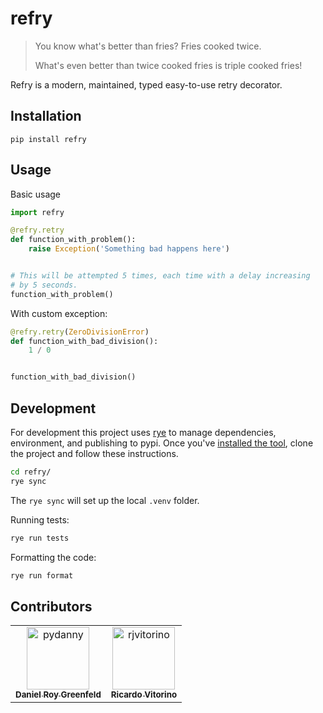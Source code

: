 # refry

> You know what's better than fries? Fries cooked twice.
>
> What's even better than twice cooked fries is triple cooked fries!

Refry is a modern, maintained, typed easy-to-use retry decorator.

## Installation

```
pip install refry
```

## Usage

Basic usage

```python
import refry

@refry.retry
def function_with_problem():
    raise Exception('Something bad happens here')


# This will be attempted 5 times, each time with a delay increasing
# by 5 seconds.
function_with_problem()
```

With custom exception:

```python
@refry.retry(ZeroDivisionError)
def function_with_bad_division():
    1 / 0


function_with_bad_division()
```

## Development

For development this project uses [rye](https://rye.astral.sh/) to manage dependencies, environment, and publishing to pypi. Once you've [installed the tool](https://rye.astral.sh/guide/installation/), clone the project and follow these instructions.

```bash
cd refry/
rye sync
```

The `rye sync` will set up the local `.venv` folder. 

Running tests:

```bash
rye run tests
```

Formatting the code:

```bash
rye run format
```


## Contributors 


<table>
<tr>
    <td align="center">
        <a href="https://github.com/pydanny">
            <img src="https://avatars.githubusercontent.com/u/62857?v=4" width="100;" alt="pydanny"/>
            <br />
            <sub><b>Daniel Roy Greenfeld</b></sub>
        </a>
    </td>
    <td align="center">
        <a href="https://github.com/rjvitorino">
            <img src="https://avatars.githubusercontent.com/u/2514072?v=4" width="100;" alt="rjvitorino"/>
            <br />
            <sub><b>Ricardo Vitorino</b></sub>
        </a>
    </td></tr>
</table>

